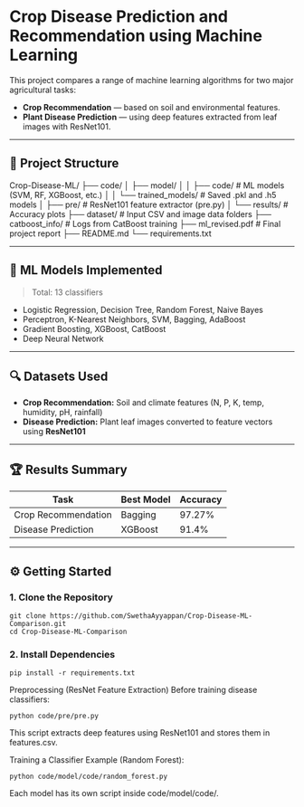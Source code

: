 


#  Crop Disease Prediction and Recommendation using Machine Learning

This project compares a range of machine learning algorithms for two major agricultural tasks:

- **Crop Recommendation** — based on soil and environmental features.
- **Plant Disease Prediction** — using deep features extracted from leaf images with ResNet101.

---

## 📁 Project Structure

Crop-Disease-ML/
├── code/
│ ├── model/
│ │ ├── code/ # ML models (SVM, RF, XGBoost, etc.)
│ │ └── trained_models/ # Saved .pkl and .h5 models
│ ├── pre/ # ResNet101 feature extractor (pre.py)
│ └── results/ # Accuracy plots
├── dataset/ # Input CSV and image data folders
├── catboost_info/ # Logs from CatBoost training
├── ml_revised.pdf # Final project report
├── README.md
└── requirements.txt



---

## 🧪 ML Models Implemented

> Total: 13 classifiers

- Logistic Regression, Decision Tree, Random Forest, Naive Bayes
- Perceptron, K-Nearest Neighbors, SVM, Bagging, AdaBoost
- Gradient Boosting, XGBoost, CatBoost
- Deep Neural Network

---

## 🔍 Datasets Used

- **Crop Recommendation:** Soil and climate features (N, P, K, temp, humidity, pH, rainfall)
- **Disease Prediction:** Plant leaf images converted to feature vectors using **ResNet101**

---

## 🏆 Results Summary

| Task               | Best Model | Accuracy |
|--------------------|------------|----------|
| Crop Recommendation | Bagging    | 97.27%   |
| Disease Prediction  | XGBoost    | 91.4%    |

---

## ⚙️ Getting Started

### 1. Clone the Repository
```
git clone https://github.com/SwethaAyyappan/Crop-Disease-ML-Comparison.git
cd Crop-Disease-ML-Comparison
```


### 2. Install Dependencies
```
pip install -r requirements.txt

```


Preprocessing (ResNet Feature Extraction)
Before training disease classifiers:
```
python code/pre/pre.py

```
This script extracts deep features using ResNet101 and stores them in features.csv.

Training a Classifier
Example (Random Forest):
```
python code/model/code/random_forest.py

```
Each model has its own script inside code/model/code/.






